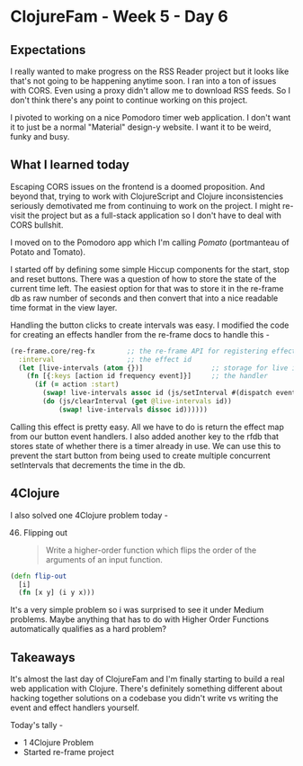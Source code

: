 # ClojureFam - Week 5 - Day 6

## Expectations

I really wanted to make progress on the RSS Reader project but it looks like that's not going to be happening anytime soon. I ran into a ton of issues with CORS. Even using a proxy didn't allow me to download RSS feeds. So I don't think there's any point to continue working on this project.

I pivoted to working on a nice Pomodoro timer web application. I don't want it to just be a normal "Material" design-y website. I want it to be weird, funky and busy.

## What I learned today

Escaping CORS issues on the frontend is a doomed proposition. And beyond that, trying to work with ClojureScript and Clojure inconsistencies seriously demotivated me from continuing to work on the project. I might re-visit the project but as a full-stack application so I don't have to deal with CORS bullshit.

I moved on to the Pomodoro app which I'm calling _Pomato_ (portmanteau of Potato and Tomato).

I started off by defining some simple Hiccup components for the start, stop and reset buttons. There was a question of how to store the state of the current time left. The easiest option for that was to store it in the re-frame db as raw number of seconds and then convert that into a nice readable time format in the view layer.

Handling the button clicks to create intervals was easy. I modified the code for creating an effects handler from the re-frame docs to handle this -

```clojure
(re-frame.core/reg-fx        ;; the re-frame API for registering effect handlers
  :interval                  ;; the effect id
  (let [live-intervals (atom {})]                 ;; storage for live intervals
    (fn [{:keys [action id frequency event]}]     ;; the handler
      (if (= action :start)
        (swap! live-intervals assoc id (js/setInterval #(dispatch event) frequency))
        (do (js/clearInterval (get @live-intervals id))
            (swap! live-intervals dissoc id))))))
```

Calling this effect is pretty easy. All we have to do is return the effect map from our button event handlers. I also added another key to the rfdb that stores state of whether there is a timer already in use. We can use this to prevent the start button from being used to create multiple concurrent setIntervals that decrements the time in the db.

## 4Clojure

I also solved one 4Clojure problem today -

46. Flipping out
    > Write a higher-order function which flips the order of the arguments of an input function.

```clojure
(defn flip-out
  [i]
  (fn [x y] (i y x)))
```

It's a very simple problem so i was surprised to see it under Medium problems. Maybe anything that has to do with Higher Order Functions automatically qualifies as a hard problem?

## Takeaways

It's almost the last day of ClojureFam and I'm finally starting to build a real web application with Clojure. There's definitely something different about hacking together solutions on a codebase you didn't write vs writing the event and effect handlers yourself.

Today's tally -

- 1 4Clojure Problem
- Started re-frame project

